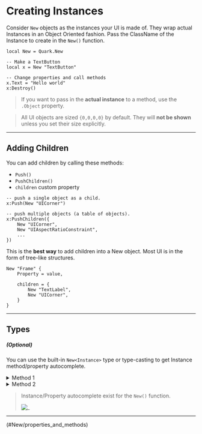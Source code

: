# Creating Instances

Consider `New` objects as the instances your UI is made of.
They wrap actual Instances in an Object Oriented fashion.
Pass the ClassName of the Instance to create in the `New()` function.

```luau
local New = Quark.New

-- Make a TextButton
local x = New "TextButton"

-- Change properties and call methods
x.Text = "Hello world"
x:Destroy()
```

> If you want to pass in the **actual instance** to a method, use the `.Object` property.

> <warning>
>
> All UI objects are sized `{0,0,0,0}` by default. They will **not be shown** unless you set their size explicitly.
> </warning>

---

## Adding Children

You can add children by calling these methods:

- `Push()`
- `PushChildren()`
- `children` custom property

```luau
-- push a single object as a child.
x:Push(New "UICorner")

-- push multiple objects (a table of objects).
x:PushChildren({
	New "UICorner",
	New "UIAspectRatioConstraint",
	...
})
```

This is the **best way** to add children into a New object. Most UI is in the form of tree-like structures.

```luau
New "Frame" {
	Property = value,

	children = {
		New "TextLabel",
		New "UICorner",
	}
}
```

---

## Types

##### (Optional)

You can use the built-in `New<Instance>` type or type-casting to get Instance method/property autocomplete.

<details>
<summary> Method 1 </summary>

```luau
-- Load the type from the Quark Module
type New<T> = Quark.New<T>

local x: New<Frame> = New "Frame" {
	...
}
```

</details>

<details>
<summary> Method 2 </summary>

Cast the type of the name:

```luau
local x = New ("Frame" :: Frame) {
	...
}
```

</details>

> <note>
>
> Instance/Property autocomplete exist for the `New()` function.
>
> ![_](assets/screenshots/PropertyAutocomplete.png)
> </note>

---

<!NextPage|Properties and Methods>(#New/properties_and_methods)
